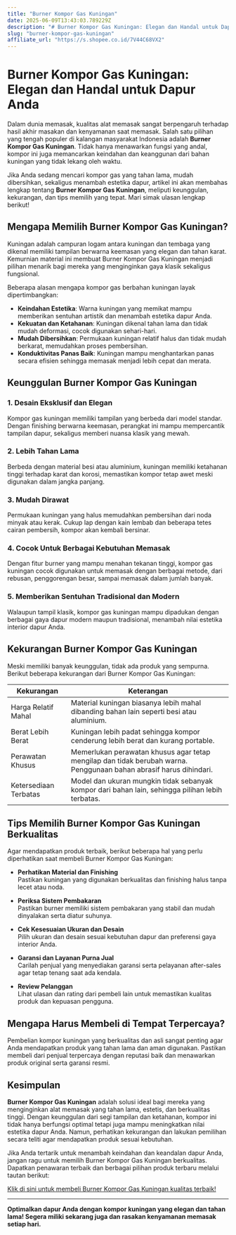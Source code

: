 ```yaml
---
title: "Burner Kompor Gas Kuningan"
date: 2025-06-09T13:43:03.789229Z
description: "# Burner Kompor Gas Kuningan: Elegan dan Handal untuk Dapur Anda..."
slug: "burner-kompor-gas-kuningan"
affiliate_url: "https://s.shopee.co.id/7V44C68VX2"
---
```

# Burner Kompor Gas Kuningan: Elegan dan Handal untuk Dapur Anda

Dalam dunia memasak, kualitas alat memasak sangat berpengaruh terhadap hasil akhir masakan dan kenyamanan saat memasak. Salah satu pilihan yang tengah populer di kalangan masyarakat Indonesia adalah **Burner Kompor Gas Kuningan**. Tidak hanya menawarkan fungsi yang andal, kompor ini juga memancarkan keindahan dan keanggunan dari bahan kuningan yang tidak lekang oleh waktu.

Jika Anda sedang mencari kompor gas yang tahan lama, mudah dibersihkan, sekaligus menambah estetika dapur, artikel ini akan membahas lengkap tentang **Burner Kompor Gas Kuningan**, meliputi keunggulan, kekurangan, dan tips memilih yang tepat. Mari simak ulasan lengkap berikut!

## Mengapa Memilih Burner Kompor Gas Kuningan?

Kuningan adalah campuran logam antara kuningan dan tembaga yang dikenal memiliki tampilan berwarna keemasan yang elegan dan tahan karat. Kemurnian material ini membuat Burner Kompor Gas Kuningan menjadi pilihan menarik bagi mereka yang menginginkan gaya klasik sekaligus fungsional.

Beberapa alasan mengapa kompor gas berbahan kuningan layak dipertimbangkan:

- **Keindahan Estetika**: Warna kuningan yang memikat mampu memberikan sentuhan artistik dan menambah estetika dapur Anda.
- **Kekuatan dan Ketahanan**: Kuningan dikenal tahan lama dan tidak mudah deformasi, cocok digunakan sehari-hari.
- **Mudah Dibersihkan**: Permukaan kuningan relatif halus dan tidak mudah berkarat, memudahkan proses pembersihan.
- **Konduktivitas Panas Baik**: Kuningan mampu menghantarkan panas secara efisien sehingga memasak menjadi lebih cepat dan merata.

## Keunggulan Burner Kompor Gas Kuningan

### 1. Desain Eksklusif dan Elegan

Kompor gas kuningan memiliki tampilan yang berbeda dari model standar. Dengan finishing berwarna keemasan, perangkat ini mampu mempercantik tampilan dapur, sekaligus memberi nuansa klasik yang mewah.

### 2. Lebih Tahan Lama

Berbeda dengan material besi atau aluminium, kuningan memiliki ketahanan tinggi terhadap karat dan korosi, memastikan kompor tetap awet meski digunakan dalam jangka panjang.

### 3. Mudah Dirawat

Permukaan kuningan yang halus memudahkan pembersihan dari noda minyak atau kerak. Cukup lap dengan kain lembab dan beberapa tetes cairan pembersih, kompor akan kembali bersinar.

### 4. Cocok Untuk Berbagai Kebutuhan Memasak

Dengan fitur burner yang mampu menahan tekanan tinggi, kompor gas kuningan cocok digunakan untuk memasak dengan berbagai metode, dari rebusan, penggorengan besar, sampai memasak dalam jumlah banyak.

### 5. Memberikan Sentuhan Tradisional dan Modern

Walaupun tampil klasik, kompor gas kuningan mampu dipadukan dengan berbagai gaya dapur modern maupun tradisional, menambah nilai estetika interior dapur Anda.

## Kekurangan Burner Kompor Gas Kuningan

Meski memiliki banyak keunggulan, tidak ada produk yang sempurna. Berikut beberapa kekurangan dari Burner Kompor Gas Kuningan:

| **Kekurangan** | **Keterangan** |
|----------------|----------------|
| Harga Relatif Mahal | Material kuningan biasanya lebih mahal dibanding bahan lain seperti besi atau aluminium. |
| Berat Lebih Berat | Kuningan lebih padat sehingga kompor cenderung lebih berat dan kurang portable. |
| Perawatan Khusus | Memerlukan perawatan khusus agar tetap mengilap dan tidak berubah warna. Penggunaan bahan abrasif harus dihindari. |
| Ketersediaan Terbatas | Model dan ukuran mungkin tidak sebanyak kompor dari bahan lain, sehingga pilihan lebih terbatas. |

## Tips Memilih Burner Kompor Gas Kuningan Berkualitas

Agar mendapatkan produk terbaik, berikut beberapa hal yang perlu diperhatikan saat membeli Burner Kompor Gas Kuningan:

- **Perhatikan Material dan Finishing**  
Pastikan kuningan yang digunakan berkualitas dan finishing halus tanpa lecet atau noda.

- **Periksa Sistem Pembakaran**  
Pastikan burner memiliki sistem pembakaran yang stabil dan mudah dinyalakan serta diatur suhunya.

- **Cek Kesesuaian Ukuran dan Desain**  
Pilih ukuran dan desain sesuai kebutuhan dapur dan preferensi gaya interior Anda.

- **Garansi dan Layanan Purna Jual**  
Carilah penjual yang menyediakan garansi serta pelayanan after-sales agar tetap tenang saat ada kendala.

- **Review Pelanggan**  
Lihat ulasan dan rating dari pembeli lain untuk memastikan kualitas produk dan kepuasan pengguna.

## Mengapa Harus Membeli di Tempat Terpercaya?

Pembelian kompor kuningan yang berkualitas dan asli sangat penting agar Anda mendapatkan produk yang tahan lama dan aman digunakan. Pastikan membeli dari penjual terpercaya dengan reputasi baik dan menawarkan produk original serta garansi resmi.

## Kesimpulan

**Burner Kompor Gas Kuningan** adalah solusi ideal bagi mereka yang menginginkan alat memasak yang tahan lama, estetis, dan berkualitas tinggi. Dengan keunggulan dari segi tampilan dan ketahanan, kompor ini tidak hanya berfungsi optimal tetapi juga mampu meningkatkan nilai estetika dapur Anda. Namun, perhatikan kekurangan dan lakukan pemilihan secara teliti agar mendapatkan produk sesuai kebutuhan.

Jika Anda tertarik untuk menambah keindahan dan keandalan dapur Anda, jangan ragu untuk memilih Burner Kompor Gas Kuningan berkualitas. Dapatkan penawaran terbaik dan berbagai pilihan produk terbaru melalui tautan berikut:

[Klik di sini untuk membeli Burner Kompor Gas Kuningan kualitas terbaik!](https://s.shopee.co.id/7V44C68VX2)

---

**Optimalkan dapur Anda dengan kompor kuningan yang elegan dan tahan lama! Segera miliki sekarang juga dan rasakan kenyamanan memasak setiap hari.**